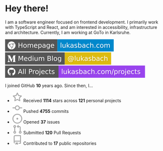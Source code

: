 # Hey there!

I am a software engineer focused on frontend development. I primarily work with TypeScript and React, and am interested in accessibility, infrastructure and architecture. Currently, I am working at GoTo in Karlsruhe.

[![Homepage](./icons/homepage.svg)](https://lukasbach.com)
[![Medium Blog](./icons/medium.svg)](https://medium.com/@lukasbach)
[![My Projects](./icons/projects.svg)](https://lukasbach.com/projects)

I joined GitHub **10** years ago. Since then, I...

- ![](./icons/star.svg) Received **1114** stars across **121** personal projects
- ![](./icons/commit.svg) Pushed **4755** commits
- ![](./icons/issues.svg) Opened **37** issues
- ![](./icons/pr.svg) Submitted **120** Pull Requests
- ![](./icons/repo.svg) Contributed to **17** public repositories
